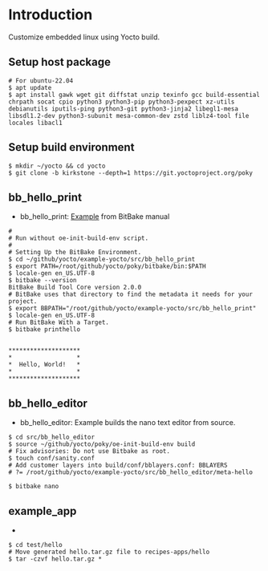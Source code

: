 # Introduction
Customize embedded linux using Yocto build.


## Setup host package
```shell
# For ubuntu-22.04
$ apt update
$ apt install gawk wget git diffstat unzip texinfo gcc build-essential chrpath socat cpio python3 python3-pip python3-pexpect xz-utils debianutils iputils-ping python3-git python3-jinja2 libegl1-mesa libsdl1.2-dev python3-subunit mesa-common-dev zstd liblz4-tool file locales libacl1
```

## Setup build environment
```shell
$ mkdir ~/yocto && cd yocto
$ git clone -b kirkstone --depth=1 https://git.yoctoproject.org/poky
```

## bb_hello_print
- bb_hello_print: [Example](https://docs.yoctoproject.org/bitbake/2.6/bitbake-user-manual/bitbake-user-manual-hello.html) from BitBake manual
```shell
#
# Run without oe-init-build-env script.
#
# Setting Up the BitBake Environment.
$ cd ~/github/yocto/example-yocto/src/bb_hello_print
$ export PATH=/root/github/yocto/poky/bitbake/bin:$PATH
$ locale-gen en_US.UTF-8
$ bitbake --version
BitBake Build Tool Core version 2.0.0
# BitBake uses that directory to find the metadata it needs for your project.
$ export BBPATH="/root/github/yocto/example-yocto/src/bb_hello_print"
$ locale-gen en_US.UTF-8
# Run BitBake With a Target.
$ bitbake printhello


********************
*                  *
*  Hello, World!   *
*                  *
********************
```

## bb_hello_editor
- bb_hello_editor: Example builds the nano text editor from source.
```shell
$ cd src/bb_hello_editor
$ source ~/github/yocto/poky/oe-init-build-env build
# Fix advisories: Do not use Bitbake as root.
$ touch conf/sanity.conf
# Add customer layers into build/conf/bblayers.conf: BBLAYERS
# ?= /root/github/yocto/example-yocto/src/bb_hello_editor/meta-hello 

$ bitbake nano

```

## example_app
-  
```shell
$ cd test/hello
# Move generated hello.tar.gz file to recipes-apps/hello
$ tar -czvf hello.tar.gz *
```
